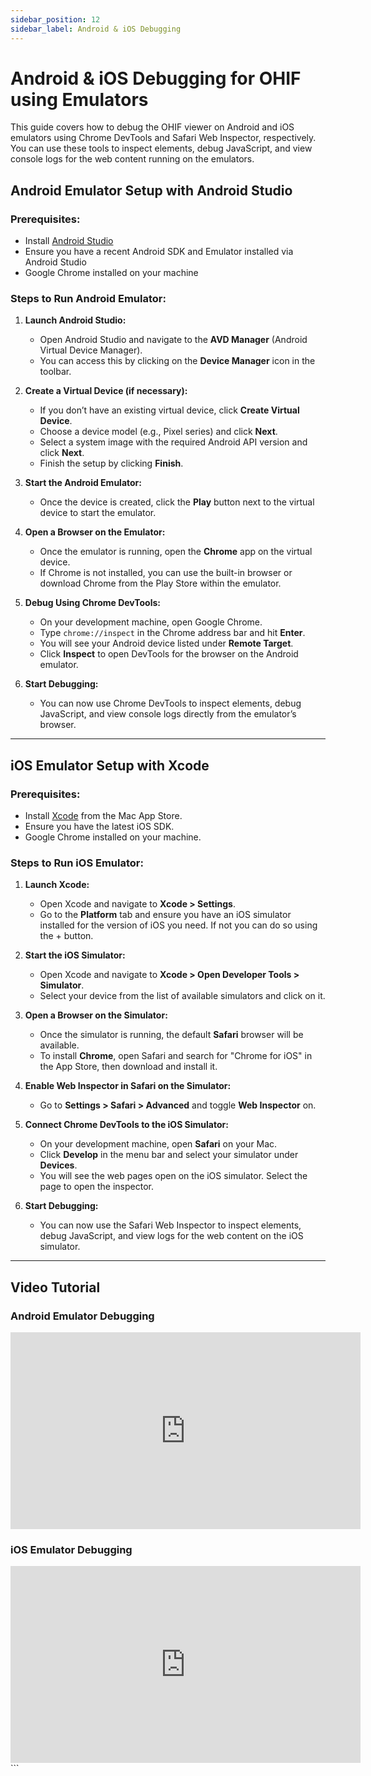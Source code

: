 ```yaml
---
sidebar_position: 12
sidebar_label: Android & iOS Debugging
---
```


# Android & iOS Debugging for OHIF using Emulators

This guide covers how to debug the OHIF viewer on Android and iOS emulators using Chrome DevTools and Safari Web Inspector, respectively. You can use these tools to inspect elements, debug JavaScript, and view console logs for the web content running on the emulators.

## Android Emulator Setup with Android Studio

### Prerequisites:
- Install [Android Studio](https://developer.android.com/studio)
- Ensure you have a recent Android SDK and Emulator installed via Android Studio
- Google Chrome installed on your machine

### Steps to Run Android Emulator:

1. **Launch Android Studio:**
   - Open Android Studio and navigate to the **AVD Manager** (Android Virtual Device Manager).
   - You can access this by clicking on the **Device Manager** icon in the toolbar.

2. **Create a Virtual Device (if necessary):**
   - If you don’t have an existing virtual device, click **Create Virtual Device**.
   - Choose a device model (e.g., Pixel series) and click **Next**.
   - Select a system image with the required Android API version and click **Next**.
   - Finish the setup by clicking **Finish**.

3. **Start the Android Emulator:**
   - Once the device is created, click the **Play** button next to the virtual device to start the emulator.

4. **Open a Browser on the Emulator:**
   - Once the emulator is running, open the **Chrome** app on the virtual device.
   - If Chrome is not installed, you can use the built-in browser or download Chrome from the Play Store within the emulator.

5. **Debug Using Chrome DevTools:**
   - On your development machine, open Google Chrome.
   - Type `chrome://inspect` in the Chrome address bar and hit **Enter**.
   - You will see your Android device listed under **Remote Target**.
   - Click **Inspect** to open DevTools for the browser on the Android emulator.

6. **Start Debugging:**
   - You can now use Chrome DevTools to inspect elements, debug JavaScript, and view console logs directly from the emulator’s browser.

---

## iOS Emulator Setup with Xcode

### Prerequisites:
- Install [Xcode](https://developer.apple.com/xcode/) from the Mac App Store.
- Ensure you have the latest iOS SDK.
- Google Chrome installed on your machine.

### Steps to Run iOS Emulator:

1. **Launch Xcode:**
   - Open Xcode and navigate to **Xcode > Settings**.
   - Go to the **Platform** tab and ensure you have an iOS simulator installed for the version of iOS you need. If not you can do so using the + button.

2. **Start the iOS Simulator:**
   - Open Xcode and navigate to **Xcode > Open Developer Tools > Simulator**.
   - Select your device from the list of available simulators and click on it.

3. **Open a Browser on the Simulator:**
   - Once the simulator is running, the default **Safari** browser will be available.
   - To install **Chrome**, open Safari and search for "Chrome for iOS" in the App Store, then download and install it.

4. **Enable Web Inspector in Safari on the Simulator:**
   - Go to **Settings > Safari > Advanced** and toggle **Web Inspector** on.

5. **Connect Chrome DevTools to the iOS Simulator:**
   - On your development machine, open **Safari** on your Mac.
   - Click **Develop** in the menu bar and select your simulator under **Devices**.
   - You will see the web pages open on the iOS simulator. Select the page to open the inspector.

6. **Start Debugging:**
   - You can now use the Safari Web Inspector to inspect elements, debug JavaScript, and view logs for the web content on the iOS simulator.


---

## Video Tutorial

### Android Emulator Debugging

<iframe width="560" height="315" src="https://www.youtube.com/embed/1Q1J9Y1X1ZM" title="YouTube video player" frameborder="0" allow="accelerometer; autoplay; clipboard-write; encrypted-media; gyroscope; picture-in-picture" allowfullscreen></iframe>

### iOS Emulator Debugging

<iframe width="560" height="315" src="https://www.youtube.com/embed/1Q1J9Y1X1ZM" title="YouTube video player" frameborder="0" allow="accelerometer; autoplay; clipboard-write; encrypted-media; gyroscope; picture-in-picture" allowfullscreen></iframe>
```
